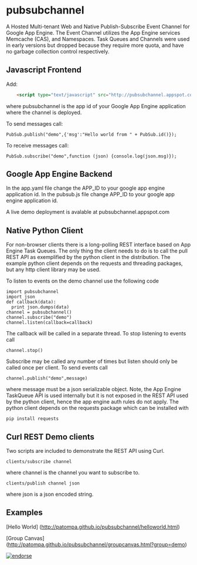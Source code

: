 pubsubchannel
=============

A Hosted Multi-tenant Web and Native Publish-Subscribe Event Channel for Google App Engine.
The Event Channel utilizes the App Engine services Memcache (CAS), and Namespaces.
Task Queues and Channels were used in early versions but dropped because they
require more quota, and have no garbage collection control respectively.

Javascript Frontend
-------

Add:
```html
	<script type="text/javascript" src="http://pubsubchannel.appspot.com/"></script>
```

where pubsubchannel is the app id of your Google App Engine application where the 
channel is deployed.

To send messages call:

	PubSub.publish("demo",{'msg':"Hello world from " + PubSub.id()});

To receive messages call:

	PubSub.subscribe("demo",function (json) {console.log(json.msg)});

Google App Engine Backend
-------

In the app.yaml file change the APP_ID to your google app engine application id.
In the pubsub.js file change APP_ID to your google app engine application id.

A live demo deployment is avalable at pubsubchannel.appspot.com 

Native Python Client
-------
For non-browser clients there is a long-polling REST interface based on App Engine Task Queues.
The only thing the client needs to do is to call the pull REST API as exemplified by the
python client in the distribution. The example python client depends on the requests
and threading packages, but any http client library may be used.

To listen to events on the demo channel use the following code  

	import pubsubchannel
	import json
	def callback(data):
	  print json.dumps(data)
	channel = pubsubchannel()
	channel.subscribe("demo")
	channel.listen(callback=callback)

The callback will be called in a separate thread. To stop listening to events call

	channel.stop()

Subscribe may be called any number of times but listen should only be called once per client.
To send events call

	channel.publish("demo",message)

where message must be a json serializable object.
Note, the App Engine TaskQueue API is used internally but it is not exposed in the REST API
used by the python client, hence the app engine auth rules do not apply.
The python client depends on the requests package which can be installed with

	pip install requests

Curl REST Demo clients
-------
Two scripts are included to demonstrate the REST API using Curl.

	clients/subscribe channel

where channel is the channel you want to subscribe to.

	clients/publish channel json

where json is a json encoded string.

Examples
-------

[Hello World] (http://patompa.github.io/pubsubchannel/helloworld.html)

[Group Canvas] (http://patompa.github.io/pubsubchannel/groupcanvas.html?group=demo)

[![endorse](https://api.coderwall.com/patompa/endorsecount.png)](https://coderwall.com/patompa)



